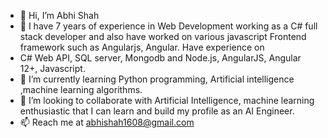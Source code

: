 - 👋 Hi, I’m Abhi Shah
- 👀 I have 7 years of experience in Web Development working as a C# full stack developer and also have worked on various javascript Frontend framework such as Angularjs, Angular. Have experience on
- C# Web API, SQL server, Mongodb and Node.js, AngularJS, Angular 12+, Javascript. 
- 🌱 I’m currently learning Python programming, Artificial intelligence ,machine learning algorithms.
- 💞️ I’m looking to collaborate with Artificial Intelligence, machine learning enthusiastic that I can learn and build my profile as an AI Engineer.   
- 📫 Reach me at abhishah1608@gmail.com

<!---
abhishah1608/abhishah1608 is a ✨ special ✨ repository because its `README.md` (this file) appears on your GitHub profile.
You can click the Preview link to take a look at your changes.
--->
